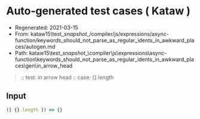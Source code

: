 # Auto-generated test cases ( Kataw )
- Regenerated: 2021-03-15
- From: kataw15\test\__snapshot__/compiler/js/expressions/async-function/keywords_should_not_parse_as_regular_idents_in_awkward_places/autogen.md
- Path: kataw15\test\__snapshot__\compiler\js\expressions\async-function\keywords_should_not_parse_as_regular_idents_in_awkward_places\gen\in_arrow_head
> :: test: in arrow head
> :: case: {}.length
## Input

`````js
([ {}.length ]) => {}
`````
